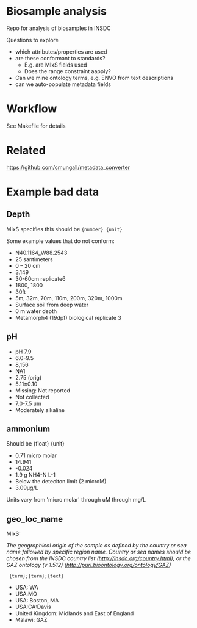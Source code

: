 # Biosample analysis

Repo for analysis of biosamples in INSDC

Questions to explore

 - which attributes/properties are used
 - are these conformant to standards?
    - E.g. are MIxS fields used
    - Does the range constraint aapply?
 - Can we mine ontology terms, e.g. ENVO from text descriptions
 - can we auto-populate metadata fields

# Workflow

See Makefile for details

# Related

https://github.com/cmungall/metadata_converter

# Example bad data

## Depth

MIxS specifies this should be `{number} {unit}`

Some example values that do not conform:

 - N40.1164_W88.2543
 - 25 santimeters
 - 0 – 20 cm
 - 3.149
 - 30-60cm replicate6
 - 1800, 1800
 - 30ft
 - 5m, 32m, 70m, 110m, 200m, 320m, 1000m
 - Surface soil from deep water
 - 0 m water depth
 - Metamorph4 (19dpf) biological replicate 3

## pH

 - pH 7.9
 - 6.0-9.5
 - 8,156
 - NA1
 - 2.75 (orig)
 - 5.11±0.10
 - Missing: Not reported
 - Not collected
 - 7.0-7.5 um
 - Moderately alkaline

## ammonium

Should be {float} {unit}

 - 0.71 micro molar
 - 14.941
 - -0.024
 - 1.9 g NH4-N L-1
 - Below the deteciton limit (2 microM)
 - 3.09µg/L

Units vary from 'micro molar' through uM through mg/L

## geo_loc_name

MIxS:

_The geographical origin of the sample as defined by the country or sea name followed by specific region name. Country or sea names should be chosen from the INSDC country list (http://insdc.org/country.html), or the GAZ ontology (v 1.512) (http://purl.bioontology.org/ontology/GAZ)_

` {term};{term};{text}`

 - USA: WA
 - USA:MO
 - USA: Boston, MA
 - USA:CA:Davis
 - United Kingdom: Midlands and East of England
 - Malawi: GAZ
 
 
